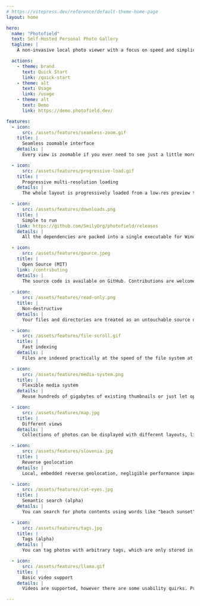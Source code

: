 ```yaml
---
# https://vitepress.dev/reference/default-theme-home-page
layout: home

hero:
  name: "Photofield"
  text: Self-Hosted Personal Photo Gallery
  tagline: |
    A non-invasive local photo viewer with a focus on speed and simplicity.

  actions:
    - theme: brand
      text: Quick Start
      link: /quick-start
    - theme: alt
      text: Usage
      link: /usage
    - theme: alt
      text: Demo
      link: https://demo.photofield.dev/

features:
  - icon:
      src: /assets/features/seamless-zoom.gif
    title: |
      Seamless zoomable interface
    details: |
      Every view is zoomable if you ever need to see just a little more detail.

  - icon:
      src: /assets/features/progressive-load.gif
    title: |
      Progressive multi-resolution loading
    details: |
      The whole layout is progressively loaded from a low-res preview to a full quality photo.

  - icon:
      src: /assets/features/downloads.png
    title: |
      Simple to run
    link: https://github.com/SmilyOrg/photofield/releases
    details: |
      All the dependencies are packed into a single executable for Windows, Linux, and macOS. Just download and run. Docker images are also available.

  - icon:
      src: /assets/features/gource.jpeg
    title: |
      Open Source (MIT)
    link: /contributing
    details: |
      The source code is available on GitHub. Contributions are welcome.
      
  - icon:
      src: /assets/features/read-only.png
    title: |
      Non-destructive
    details: |
      Your files and directories are treated as an untouchable source of truth and are never modified. You can even use a read-only mount.

  - icon:
      src: /assets/features/file-scroll.gif
    title: |
      Fast indexing
    details: |
      Files are indexed practically at the speed of the file system at up to 10000 files/sec. Additional details are extracted as follow-up operations at up to 1000 files/sec.

  - icon:
      src: /assets/features/media-system.png
    title: |
      Flexible media system
    details: |
      Reuse hundreds of gigabytes of existing thumbnails or just let optimized versions be generated automatically to speed up display.

  - icon:
      src: /assets/features/map.jpg
    title: |
      Different views
    details: |
      Collections of photos can be displayed with different layouts, like an album, a timeline, or a map.

  - icon:
      src: /assets/features/slovenia.jpg
    title: |
      Reverse geolocation
    details: |
      Local, embedded reverse geolocation, negligible performance impact, no API calls needed. Supports ~50 thousand places powered by geoBoundaries.

  - icon:
      src: /assets/features/cat-eyes.jpg
    title: |
      Semantic search (alpha)
    details: |
      You can search for photo contents using words like "beach sunset", "a couple kissing", or "cat eyes". Needs to be configured as it requires running a separate AI server.

  - icon:
      src: /assets/features/tags.jpg
    title: |
      Tags (alpha)
    details: |
      You can tag photos with arbitrary tags, which are only stored in the database and not in the photos themselves. Needs to be enabled in the configuration.

  - icon:
      src: /assets/features/llama.gif
    title: |
      Basic video support
    details: |
      Videos are supported, however there are some usability quirks. Previously transcoded resolutions are supported, but there is no support for on-the-fly transcoding right now.

---
```


<script setup>
import Background from './components/Background.vue'
import bg from './assets/background.jpeg'
</script>

<Background :src="bg" />
